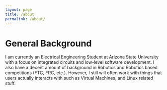 ```yaml
---
layout: page
title: /about
permalink: /about/
---
```


# General Background 
I am currently an Electrical Engineering Student at Arizona State University with a focus on integrated circuits and low-level software development. I also have a decent amount of background in Robotics and Robotics based competitions (FTC, FRC, etc.). However, I still will often work with things that users actually interacts with such as Virtual Machines, and Linux related stuff.

